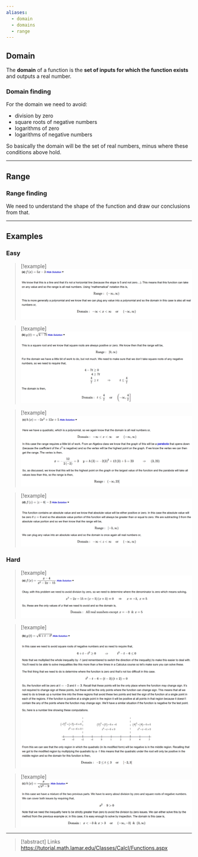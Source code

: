 ```yaml
---
aliases:
  - domain
  - domains
  - range
---
```

## Domain
The **domain** of a function is the **set of inputs for which the function exists** and outputs a real number.

### Domain finding

For the domain we need to avoid:
- division by zero
- square roots of negative numbers
- logarithms of zero 
- logarithms of negative numbers

So basically the domain will be the set of real numbers, minus where these conditions above hold.

---
## Range
### Range finding

We need to understand the shape of the function and draw our conclusions from that.

---

## Examples

### Easy

> [!example]
> ![](../z_images/Pasted%20image%2020241228163052.png)

> [!example]
> ![](../z_images/Pasted%20image%2020241228162413.png)

> [!example]
> ![](../z_images/Pasted%20image%2020241228163115.png)

> [!example]
> ![](../z_images/Pasted%20image%2020241228163137.png)

### Hard

> [!example]
> ![](../z_images/Pasted%20image%2020241228163225.png)

> [!example]
> ![](../z_images/Pasted%20image%2020241228163308.png)

> [!example]
> ![](../z_images/Pasted%20image%2020241228163342.png)

---

> [!abstract] Links
> https://tutorial.math.lamar.edu/Classes/CalcI/Functions.aspx
